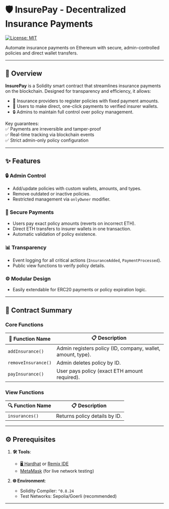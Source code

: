 # 🛡️ InsurePay - Decentralized Insurance Payments  

[![License: MIT](https://img.shields.io/badge/License-MIT-blue.svg)](https://opensource.org/licenses/MIT)  

Automate insurance payments on Ethereum with secure, admin-controlled policies and direct wallet transfers.  

---

## 📝 Overview  
**InsurePay** is a Solidity smart contract that streamlines insurance payments on the blockchain. Designed for transparency and efficiency, it allows:  
- 🏢 Insurance providers to register policies with fixed payment amounts.  
- 👥 Users to make direct, one-click payments to verified insurer wallets.  
- 🔒 Admins to maintain full control over policy management.  

Key guarantees:  
✅ Payments are irreversible and tamper-proof  
✅ Real-time tracking via blockchain events  
✅ Strict admin-only policy configuration  

---

## ✨ Features  

### 🔒 Admin Control  
- Add/update policies with custom wallets, amounts, and types.  
- Remove outdated or inactive policies.  
- Restricted management via `onlyOwner` modifier.  

### 💸 Secure Payments  
- Users pay exact policy amounts (reverts on incorrect ETH).  
- Direct ETH transfers to insurer wallets in one transaction.  
- Automatic validation of policy existence.  

### 📊 Transparency  
- Event logging for all critical actions (`InsuranceAdded`, `PaymentProcessed`).  
- Public view functions to verify policy details.  

### ⚙️ Modular Design  
- Easily extendable for ERC20 payments or policy expiration logic.  

---

## 📖 Contract Summary  

### Core Functions  
| 🔧 Function Name       | 📋 Description                                                                 |
|-----------------------|-------------------------------------------------------------------------------|
| `addInsurance()`      | Admin registers policy (ID, company, wallet, amount, type).                  |
| `removeInsurance()`   | Admin deletes policy by ID.                                                  |
| `payInsurance()`      | User pays policy (exact ETH amount required).                                |

### View Functions  
| 🔍 Function Name       | 📋 Description                                   |
|-----------------------|-------------------------------------------------|
| `insurances()`        | Returns policy details by ID.                   |

---

## ⚙️ Prerequisites  

1. **🛠️ Tools**:  
   - [🖥️ Hardhat](https://hardhat.org/) or [Remix IDE](https://remix.ethereum.org)  
   - [MetaMask](https://metamask.io/) (for live network testing)  

2. **🌐 Environment**:  
   - Solidity Compiler: `^0.8.24`  
   - Test Networks: Sepolia/Goerli (recommended)  



---





